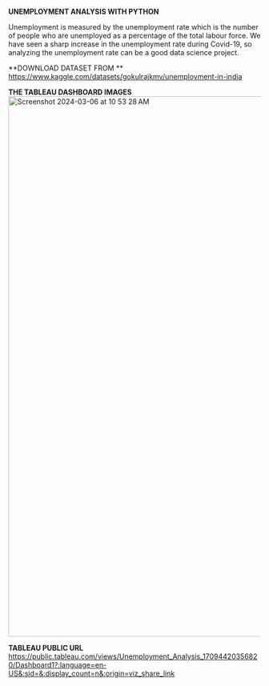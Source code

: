 **UNEMPLOYMENT ANALYSIS WITH PYTHON**

Unemployment is measured by the unemployment rate which is the number of people
who are unemployed as a percentage of the total labour force. We have seen a sharp
increase in the unemployment rate during Covid-19, so analyzing the unemployment rate
can be a good data science project. 

**DOWNLOAD DATASET FROM **
https://www.kaggle.com/datasets/gokulrajkmv/unemployment-in-india

**THE TABLEAU DASHBOARD IMAGES**
<img width="1080" alt="Screenshot 2024-03-06 at 10 53 28 AM" src="https://github.com/Aditya8402/UNEMPLOYEMENT_ANALYSIS/assets/85897393/2db87277-a660-4018-babb-20ae5dce4b5b">

**TABLEAU PUBLIC URL**
https://public.tableau.com/views/Unemployment_Analysis_17094420356820/Dashboard1?:language=en-US&:sid=&:display_count=n&:origin=viz_share_link
